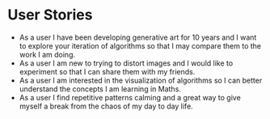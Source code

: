 # User Stories

* As a user I have been developing generative art for 10 years and I want to explore your iteration of algorithms so that I may compare them to the work I am doing.
* As a user I am new to trying to distort images and I would like to experiment so that I can share them with my friends.
* As a user I am interested in the visualization of algorithms so I can better understand the concepts I am learning in Maths.
* As a user I find repetitive patterns calming and a great way to give myself a break from the chaos of my day to day life. 
